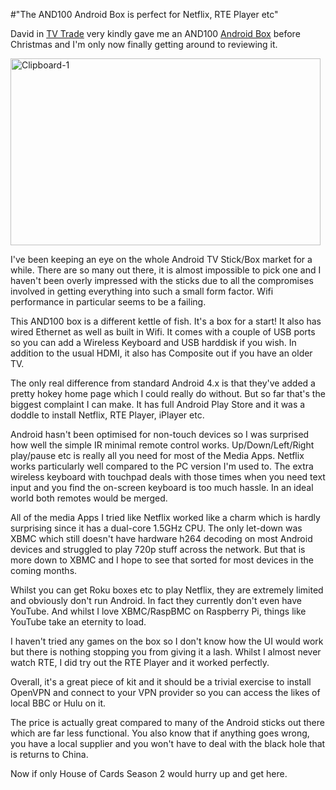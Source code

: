 #"The AND100 Android Box is perfect for Netflix, RTE Player etc"

David in <a href="http://www.tvtrade.ie/">TV Trade</a> very kindly gave me an AND100 <a href="http://www.tvtrade.ie/android-box.html">Android Box</a> before Christmas and I'm only now finally getting around to reviewing it.

<a href="http://conoroneill.net/wp-content/uploads/2014/01/Clipboard-1.jpg"><img class="size-full wp-image-1256 aligncenter" alt="Clipboard-1" src="http://conoroneill.net/wp-content/uploads/2014/01/Clipboard-1.jpg" width="496" height="299" /></a>

I've been keeping an eye on the whole Android TV Stick/Box market for a while. There are so many out there, it is almost impossible to pick one and I haven't been overly impressed with the sticks due to all the compromises involved in getting everything into such a small form factor. Wifi performance in particular seems to be a failing.

This AND100 box is a different kettle of fish. It's a box for a start! It also has wired Ethernet as well as built in Wifi. It comes with a couple of USB ports so you can add a Wireless Keyboard and USB harddisk if you wish. In addition to the usual HDMI, it also has Composite out if you have an older TV.

The only real difference from standard Android 4.x is that they've added a pretty hokey home page which I could really do without. But so far that's the biggest complaint I can make. It has full Android Play Store and it was a doddle to install Netflix, RTE Player, iPlayer etc.

Android hasn't been optimised for non-touch devices so I was surprised how well the simple IR minimal remote control works. Up/Down/Left/Right play/pause etc is really all you need for most of the Media Apps. Netflix works particularly well compared to the PC version I'm used to. The extra wireless keyboard with touchpad deals with those times when you need text input and you find the on-screen keyboard is too much hassle. In an ideal world both remotes would be merged.

All of the media Apps I tried like Netflix worked like a charm which is hardly surprising since it has a dual-core 1.5GHz CPU. The only let-down was XBMC which still doesn't have hardware h264 decoding on most Android devices and struggled to play 720p stuff across the network. But that is more down to XBMC and I hope to see that sorted for most devices in the coming months.

Whilst you can get Roku boxes etc to play Netflix, they are extremely limited and obviously don't run Android. In fact they currently don't even have YouTube. And whilst I love XBMC/RaspBMC on Raspberry Pi, things like YouTube take an eternity to load.

I haven't tried any games on the box so I don't know how the UI would work but there is nothing stopping you from giving it a lash. Whilst I almost never watch RTE, I did try out the RTE Player and it worked perfectly.

Overall, it's a great piece of kit and it should be a trivial exercise to install OpenVPN and connect to your VPN provider so you can access the likes of local BBC or Hulu on it.

The price is actually great compared to many of the Android sticks out there which are far less functional. You also know that if anything goes wrong, you have a local supplier and you won't have to deal with the black hole that is returns to China.

Now if only House of Cards Season 2 would hurry up and get here.

&nbsp;